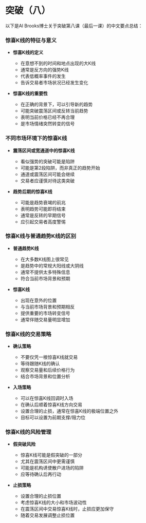 # 突破（八）

以下是Al Brooks博士关于突破第八课（最后一课）的中文要点总结：

### 惊喜K线的特征与意义
- **惊喜K线的定义**
  - 在意想不到的时间和地点出现的大K线
  - 通常是反方向的强势K线
  - 代表低概率事件的发生
  - 告诉交易者市场状况已经发生变化

- **惊喜K线的重要性**
  - 在正确的背景下，可以引导新的趋势
  - 可能突破震荡区间或反转当前趋势
  - 表明当前价格已经不再合理
  - 是市场情绪突然转变的信号

### 不同市场环境下的惊喜K线
- **震荡区间或宽通道中的惊喜K线**
  - 看似强势的突破可能是陷阱
  - 可能是第2段陷阱，而非真正的趋势开始
  - 通道或震荡区间可能会继续
  - 交易者应谨慎对待这类突破

- **趋势后期的惊喜K线**
  - 可能是趋势衰竭的前兆
  - 表明趋势可能即将结束
  - 通常是反转的早期信号
  - 应引起交易者高度警惕

### 惊喜K线与普通趋势K线的区别
- **普通趋势K线**
  - 在大多数K线图上很常见
  - 是趋势中的常规大阳线或大阴线
  - 通常不提供太多特殊信息
  - 符合当前市场背景和预期

- **惊喜K线**
  - 出现在意外的位置
  - 与当前市场背景和预期相反
  - 提供重要的市场转变信号
  - 通常伴随交易量明显增加

### 惊喜K线的交易策略
- **确认策略**
  - 不要仅凭一根惊喜K线就交易
  - 等待跟随K线的确认
  - 观察交易量和后续价格行为
  - 结合市场背景和位置分析

- **入场策略**
  - 可以在惊喜K线回调时入场
  - 在确认后顺着惊喜K线方向交易
  - 设置合理的止损，通常在惊喜K线的极端位置之外
  - 目标可以设置为前期支撑/阻力位

### 惊喜K线的风险管理
- **假突破风险**
  - 惊喜K线可能是假突破的一部分
  - 尤其在震荡区间中更需谨慎
  - 可能是机构诱使散户进场的陷阱
  - 应等待确认后再行动

- **止损策略**
  - 设置合理的止损位置
  - 考虑惊喜K线的大小和市场波动性
  - 在震荡区间中交易惊喜K线时，止损应更加保守
  - 随着交易发展调整止损位置 